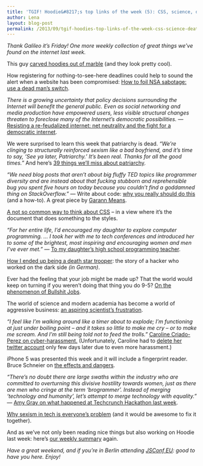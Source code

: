```yaml
---
title: 'TGIF! Hoodie&#8217;s top links of the week (5): CSS, science, death star troopers, bullshit jobs and the end of patriarchy'
author: Lena
layout: blog-post
permalink: /2013/09/tgif-hoodies-top-links-of-the-week-css-science-death-star-troopers-bullshit-jobs-and-the-end-of-patriarchy/
---
```

*Thank Galileo it’s Friday! One more weekly collection of great things we’ve found on the internet last week.*

This guy [carved hoodies out of marble][1] (and they look pretty cool).

<p id="stand-first" itemprop="description" data-component="Article:standfirst_cta">
  How registering for nothing-to-see-here deadlines could help to sound the alert when a website has been compromised: <a href="http://www.theguardian.com/technology/2013/sep/09/nsa-sabotage-dead-mans-switch?CMP=twt_gu">How to foil NSA sabotage: use a dead man&#8217;s switch</a>.
</p>

*There is a growing uncertainty that policy decisions surrounding the Internet will benefit the general public. Even as social networking and media production have empowered users, less visible structural changes threaten to foreclose many of the Internet’s democratic possibilities.* &#8212; [Resisting a re-feudalized internet: net neutrality and the fight for a democratic internet][2].

We were surprised to learn this week that patriarchy is dead. *&#8220;We’re clinging to structurally reinforced sexism like a bad boyfriend, and it’s time to say, &#8216;See ya later, Patriarchy.&#8217; It’s been real. Thanks for all the good times.&#8221;* And here&#8217;s [39 things we&#8217;ll miss about patriarchy][3].

*&#8220;We need blog posts that aren’t about big fluffy TED topics like programmer diversity and are instead about that fucking stubborn and reprehensible bug you spent five hours on today because you couldn’t find a goddamned thing on StackOverflow.&#8221;* &#8212; Write about code: [why you really should do this][4] (and a how-to). A great piece by [Garann Means][5].

[A not so common way to think about CSS][6] &#8211; in a view where it&#8217;s the document that does something to the styles.

*&#8220;For her entire life, I&#8217;d encouraged my daughter to explore computer programming. &#8230; I took her with me to tech conferences and introduced her to some of the brightest, most inspiring and encouraging women and men I&#8217;ve ever met.&#8221;* &#8212; [To my daughter&#8217;s high school programming teacher][7].

<p itemprop="description" data-component="Article:standfirst_cta">
  <a href="http://ds.ccc.de/097/ds097-ausstieg-gewissen.pdf">How I ended up being a death star trooper</a>: the story of a hacker who worked on the dark side <em>(in German)</em>.
</p>

<p itemprop="description" data-component="Article:standfirst_cta">
  Ever had the feeling that your job might be made up? That the world would keep on turning if you weren’t doing that thing you do 9-5? <a href="http://www.strikemag.org/bullshit-jobs/">On the phenomenon of Bullshit Jobs</a>.
</p>

<p itemprop="description" data-component="Article:standfirst_cta">
  The world of science and modern academia has become a world of aggressive business: <a href="http://crypto.junod.info/2013/09/09/an-aspiring-scientists-frustration-with-modern-day-academia-a-resignation/">an aspiring scientist&#8217;s frustration</a>.
</p>

*&#8220;I feel like I’m walking around like a timer about to explode; I’m functioning at just under boiling point – and it takes so little to make me cry – or to make me scream. And I’m still being told not to feed the trolls.&#8221;* [Caroline Criado-Perez on cyber-harassment.][8] (Unfortunately, Caroline had to [delete her twitter account][9] only few days later due to even more harassment.)

iPhone 5 was presented this week and it will include a fingerprint reader. Bruce Schneier on [the effects and dangers][10].

*&#8220;There’s no doubt there are large swaths within the industry who are committed to overturning this divisive hostility towards women, just as there are men who cringe at the term &#8216;brogrammer&#8217;. Instead of merging &#8216;technology and humanity&#8217;, let’s attempt to merge technology with equality.&#8221;* &#8212; [Amy Gray on what happened at Techcrunch Hackathon last week][11].

[Why sexism in tech is everyone&#8217;s problem][12] (and it would be awesome to fix it together).

And as we&#8217;ve not only been reading nice things but also working on Hoodie last week: here&#8217;s [our weekly summary][13] again.

*Have a great weekend, and if you&#8217;re in Berlin attending [JSConf EU][14]: good to have you here. Enjoy!*

 [1]: http://twistedsifter.com/2013/09/clothes-carved-from-marble-alex-seton/
 [2]: http://www.newamerica.net/sites/newamerica.net/files/articles/08-v19-2-Meinrath-Final.pdf
 [3]: http://nymag.com/thecut/2013/09/39-things-well-miss-about-patriarchy.html
 [4]: http://www.garann.com/dev/2013/how-to-blog-about-code-and-give-zero-fucks/
 [5]: http://twitter.com/garannm
 [6]: http://fronx.tumblr.com/post/60835151734/a-not-so-common-way-to-think-about-css
 [7]: https://www.usenix.org/blog/my-daughters-high-school-programming-teacher
 [8]: http://www.newstatesman.com/internet/2013/09/caroline-criado-perezs-speech-cyber-harassment-womens-aid-conference
 [9]: http://www.theguardian.com/technology/2013/sep/06/caroline-craido-perez-deletes-twitter-account
 [10]: https://www.schneier.com/blog/archives/2013/09/iphone_fingerpr.html
 [11]: http://www.theguardian.com/commentisfree/2013/sep/09/titstare-app-women-tech-sexism
 [12]: http://venturevillage.eu/opinion-sexism-in-tech
 [13]: http://weekly.hood.ie/2013/09/09.html
 [14]: http://2013.jsconf.eu/